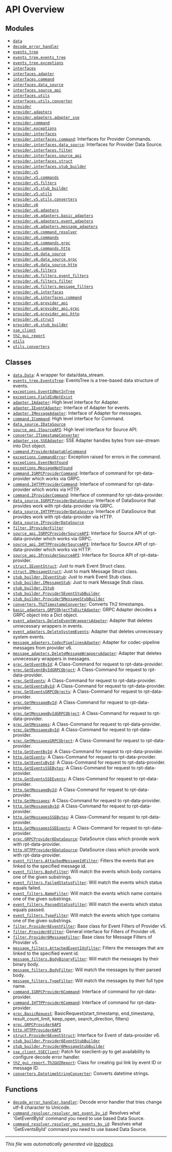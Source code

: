 <!-- markdownlint-disable -->

# API Overview

## Modules

- [`data`](./data.md#module-data)
- [`decode_error_handler`](./decode_error_handler.md#module-decode_error_handler)
- [`events_tree`](./events_tree.md#module-events_tree)
- [`events_tree.events_tree`](./events_tree.events_tree.md#module-events_treeevents_tree)
- [`events_tree.exceptions`](./events_tree.exceptions.md#module-events_treeexceptions)
- [`interfaces`](./interfaces.md#module-interfaces)
- [`interfaces.adapter`](./interfaces.adapter.md#module-interfacesadapter)
- [`interfaces.command`](./interfaces.command.md#module-interfacescommand)
- [`interfaces.data_source`](./interfaces.data_source.md#module-interfacesdata_source)
- [`interfaces.source_api`](./interfaces.source_api.md#module-interfacessource_api)
- [`interfaces.utils`](./interfaces.utils.md#module-interfacesutils)
- [`interfaces.utils.converter`](./interfaces.utils.converter.md#module-interfacesutilsconverter)
- [`provider`](./provider.md#module-provider)
- [`provider.adapters`](./provider.adapters.md#module-provideradapters)
- [`provider.adapters.adapter_sse`](./provider.adapters.adapter_sse.md#module-provideradaptersadapter_sse)
- [`provider.command`](./provider.command.md#module-providercommand)
- [`provider.exceptions`](./provider.exceptions.md#module-providerexceptions)
- [`provider.interfaces`](./provider.interfaces.md#module-providerinterfaces)
- [`provider.interfaces.command`](./provider.interfaces.command.md#module-providerinterfacescommand): Interfaces for Provider Commands.
- [`provider.interfaces.data_source`](./provider.interfaces.data_source.md#module-providerinterfacesdata_source): Interfaces for Provider Data Source.
- [`provider.interfaces.filter`](./provider.interfaces.filter.md#module-providerinterfacesfilter)
- [`provider.interfaces.source_api`](./provider.interfaces.source_api.md#module-providerinterfacessource_api)
- [`provider.interfaces.struct`](./provider.interfaces.struct.md#module-providerinterfacesstruct)
- [`provider.interfaces.stub_builder`](./provider.interfaces.stub_builder.md#module-providerinterfacesstub_builder)
- [`provider.v5`](./provider.v5.md#module-providerv5)
- [`provider.v5.commands`](./provider.v5.commands.md#module-providerv5commands)
- [`provider.v5.filters`](./provider.v5.filters.md#module-providerv5filters)
- [`provider.v5.stub_builder`](./provider.v5.stub_builder.md#module-providerv5stub_builder)
- [`provider.v5.utils`](./provider.v5.utils.md#module-providerv5utils)
- [`provider.v5.utils.converters`](./provider.v5.utils.converters.md#module-providerv5utilsconverters)
- [`provider.v6`](./provider.v6.md#module-providerv6)
- [`provider.v6.adapters`](./provider.v6.adapters.md#module-providerv6adapters)
- [`provider.v6.adapters.basic_adapters`](./provider.v6.adapters.basic_adapters.md#module-providerv6adaptersbasic_adapters)
- [`provider.v6.adapters.event_adapters`](./provider.v6.adapters.event_adapters.md#module-providerv6adaptersevent_adapters)
- [`provider.v6.adapters.message_adapters`](./provider.v6.adapters.message_adapters.md#module-providerv6adaptersmessage_adapters)
- [`provider.v6.command_resolver`](./provider.v6.command_resolver.md#module-providerv6command_resolver)
- [`provider.v6.commands`](./provider.v6.commands.md#module-providerv6commands)
- [`provider.v6.commands.grpc`](./provider.v6.commands.grpc.md#module-providerv6commandsgrpc)
- [`provider.v6.commands.http`](./provider.v6.commands.http.md#module-providerv6commandshttp)
- [`provider.v6.data_source`](./provider.v6.data_source.md#module-providerv6data_source)
- [`provider.v6.data_source.grpc`](./provider.v6.data_source.grpc.md#module-providerv6data_sourcegrpc)
- [`provider.v6.data_source.http`](./provider.v6.data_source.http.md#module-providerv6data_sourcehttp)
- [`provider.v6.filters`](./provider.v6.filters.md#module-providerv6filters)
- [`provider.v6.filters.event_filters`](./provider.v6.filters.event_filters.md#module-providerv6filtersevent_filters)
- [`provider.v6.filters.filter`](./provider.v6.filters.filter.md#module-providerv6filtersfilter)
- [`provider.v6.filters.message_filters`](./provider.v6.filters.message_filters.md#module-providerv6filtersmessage_filters)
- [`provider.v6.interfaces`](./provider.v6.interfaces.md#module-providerv6interfaces)
- [`provider.v6.interfaces.command`](./provider.v6.interfaces.command.md#module-providerv6interfacescommand)
- [`provider.v6.provider_api`](./provider.v6.provider_api.md#module-providerv6provider_api)
- [`provider.v6.provider_api.grpc`](./provider.v6.provider_api.grpc.md#module-providerv6provider_apigrpc)
- [`provider.v6.provider_api.http`](./provider.v6.provider_api.http.md#module-providerv6provider_apihttp)
- [`provider.v6.struct`](./provider.v6.struct.md#module-providerv6struct)
- [`provider.v6.stub_builder`](./provider.v6.stub_builder.md#module-providerv6stub_builder)
- [`sse_client`](./sse_client.md#module-sse_client)
- [`th2_gui_report`](./th2_gui_report.md#module-th2_gui_report)
- [`utils`](./utils.md#module-utils)
- [`utils.converters`](./utils.converters.md#module-utilsconverters)

## Classes

- [`data.Data`](./data.md#class-data): A wrapper for data/data_stream.
- [`events_tree.EventsTree`](./events_tree.events_tree.md#class-eventstree): EventsTree is a tree-based data structure of events.
- [`exceptions.EventIdNotInTree`](./events_tree.exceptions.md#class-eventidnotintree)
- [`exceptions.FieldIsNotExist`](./events_tree.exceptions.md#class-fieldisnotexist)
- [`adapter.IAdapter`](./interfaces.adapter.md#class-iadapter): High level interface for Adapter.
- [`adapter.IEventAdapter`](./interfaces.adapter.md#class-ieventadapter): Interface of Adapter for events.
- [`adapter.IMessageAdapter`](./interfaces.adapter.md#class-imessageadapter): Interface of Adapter for messages.
- [`command.ICommand`](./interfaces.command.md#class-icommand): High level interface for Command.
- [`data_source.IDataSource`](./interfaces.data_source.md#class-idatasource)
- [`source_api.ISourceAPI`](./interfaces.source_api.md#class-isourceapi): High level interface for Source API.
- [`converter.ITimestampConverter`](./interfaces.utils.converter.md#class-itimestampconverter)
- [`adapter_sse.SSEAdapter`](./provider.adapters.adapter_sse.md#class-sseadapter): SSE Adapter handles bytes from sse-stream into Dict object.
- [`command.ProviderAdaptableCommand`](./provider.command.md#class-provideradaptablecommand)
- [`exceptions.CommandError`](./provider.exceptions.md#class-commanderror): Exception raised for errors in the command.
- [`exceptions.EventNotFound`](./provider.exceptions.md#class-eventnotfound)
- [`exceptions.MessageNotFound`](./provider.exceptions.md#class-messagenotfound)
- [`command.IGRPCProviderCommand`](./provider.interfaces.command.md#class-igrpcprovidercommand): Interface of command for rpt-data-provider which works via GRPC.
- [`command.IHTTPProviderCommand`](./provider.interfaces.command.md#class-ihttpprovidercommand): Interface of command for rpt-data-provider which works via HTTP.
- [`command.IProviderCommand`](./provider.interfaces.command.md#class-iprovidercommand): Interface of command for rpt-data-provider.
- [`data_source.IGRPCProviderDataSource`](./provider.interfaces.data_source.md#class-igrpcproviderdatasource): Interface of DataSource that provides work with rpt-data-provider via GRPC.
- [`data_source.IHTTPProviderDataSource`](./provider.interfaces.data_source.md#class-ihttpproviderdatasource): Interface of DataSource that provides work with rpt-data-provider via HTTP.
- [`data_source.IProviderDataSource`](./provider.interfaces.data_source.md#class-iproviderdatasource)
- [`filter.IProviderFilter`](./provider.interfaces.filter.md#class-iproviderfilter)
- [`source_api.IGRPCProviderSourceAPI`](./provider.interfaces.source_api.md#class-igrpcprovidersourceapi): Interface for Source API of rpt-data-provider which works via GRPC.
- [`source_api.IHTTPProviderSourceAPI`](./provider.interfaces.source_api.md#class-ihttpprovidersourceapi): Interface for Source API of rpt-data-provider which works via HTTP.
- [`source_api.IProviderSourceAPI`](./provider.interfaces.source_api.md#class-iprovidersourceapi): Interface for Source API of rpt-data-provider.
- [`struct.IEventStruct`](./provider.interfaces.struct.md#class-ieventstruct): Just to mark Event Struct class.
- [`struct.IMessageStruct`](./provider.interfaces.struct.md#class-imessagestruct): Just to mark Message Struct class.
- [`stub_builder.IEventStub`](./provider.interfaces.stub_builder.md#class-ieventstub): Just to mark Event Stub class.
- [`stub_builder.IMessageStub`](./provider.interfaces.stub_builder.md#class-imessagestub): Just to mark Message Stub class.
- [`stub_builder.IStub`](./provider.interfaces.stub_builder.md#class-istub)
- [`stub_builder.Provider5EventStubBuilder`](./provider.v5.stub_builder.md#class-provider5eventstubbuilder)
- [`stub_builder.Provider5MessageStubBuilder`](./provider.v5.stub_builder.md#class-provider5messagestubbuilder)
- [`converters.Th2TimestampConverter`](./provider.v5.utils.converters.md#class-th2timestampconverter): Converts Th2 timestamps.
- [`basic_adapters.GRPCObjectToDictAdapter`](./provider.v6.adapters.basic_adapters.md#class-grpcobjecttodictadapter): GRPC Adapter decodes a GRPC object into a Dict object.
- [`event_adapters.DeleteEventWrappersAdapter`](./provider.v6.adapters.event_adapters.md#class-deleteeventwrappersadapter): Adapter that deletes unnecessary wrappers in events.
- [`event_adapters.DeleteSystemEvents`](./provider.v6.adapters.event_adapters.md#class-deletesystemevents): Adapter that deletes unnecessary system events.
- [`message_adapters.CodecPipelinesAdapter`](./provider.v6.adapters.message_adapters.md#class-codecpipelinesadapter): Adapter for codec-pipeline messages from provider v6.
- [`message_adapters.DeleteMessageWrappersAdapter`](./provider.v6.adapters.message_adapters.md#class-deletemessagewrappersadapter): Adapter that deletes unnecessary wrappers in messages.
- [`grpc.GetEventById`](./provider.v6.commands.grpc.md#class-geteventbyid): A Class-Command for request to rpt-data-provider.
- [`grpc.GetEventByIdGRPCObject`](./provider.v6.commands.grpc.md#class-geteventbyidgrpcobject): A Class-Command for request to rpt-data-provider.
- [`grpc.GetEvents`](./provider.v6.commands.grpc.md#class-getevents): A Class-Command for request to rpt-data-provider.
- [`grpc.GetEventsById`](./provider.v6.commands.grpc.md#class-geteventsbyid): A Class-Command for request to rpt-data-provider.
- [`grpc.GetEventsGRPCObjects`](./provider.v6.commands.grpc.md#class-geteventsgrpcobjects): A Class-Command for request to rpt-data-provider.
- [`grpc.GetMessageById`](./provider.v6.commands.grpc.md#class-getmessagebyid): A Class-Command for request to rpt-data-provider.
- [`grpc.GetMessageByIdGRPCObject`](./provider.v6.commands.grpc.md#class-getmessagebyidgrpcobject): A Class-Command for request to rpt-data-provider.
- [`grpc.GetMessages`](./provider.v6.commands.grpc.md#class-getmessages): A Class-Command for request to rpt-data-provider.
- [`grpc.GetMessagesById`](./provider.v6.commands.grpc.md#class-getmessagesbyid): A Class-Command for request to rpt-data-provider.
- [`grpc.GetMessagesGRPCObject`](./provider.v6.commands.grpc.md#class-getmessagesgrpcobject): A Class-Command for request to rpt-data-provider.
- [`http.GetEventById`](./provider.v6.commands.http.md#class-geteventbyid): A Class-Command for request to rpt-data-provider.
- [`http.GetEvents`](./provider.v6.commands.http.md#class-getevents): A Class-Command for request to rpt-data-provider.
- [`http.GetEventsById`](./provider.v6.commands.http.md#class-geteventsbyid): A Class-Command for request to rpt-data-provider.
- [`http.GetEventsSSEBytes`](./provider.v6.commands.http.md#class-geteventsssebytes): A Class-Command for request to rpt-data-provider.
- [`http.GetEventsSSEEvents`](./provider.v6.commands.http.md#class-geteventssseevents): A Class-Command for request to rpt-data-provider.
- [`http.GetMessageById`](./provider.v6.commands.http.md#class-getmessagebyid): A Class-Command for request to rpt-data-provider.
- [`http.GetMessages`](./provider.v6.commands.http.md#class-getmessages): A Class-Command for request to rpt-data-provider.
- [`http.GetMessagesById`](./provider.v6.commands.http.md#class-getmessagesbyid): A Class-Command for request to rpt-data-provider.
- [`http.GetMessagesSSEBytes`](./provider.v6.commands.http.md#class-getmessagesssebytes): A Class-Command for request to rpt-data-provider.
- [`http.GetMessagesSSEEvents`](./provider.v6.commands.http.md#class-getmessagessseevents): A Class-Command for request to rpt-data-provider.
- [`grpc.GRPCProvider6DataSource`](./provider.v6.data_source.grpc.md#class-grpcprovider6datasource): DataSource class which provide work with rpt-data-provider.
- [`http.HTTPProvider6DataSource`](./provider.v6.data_source.http.md#class-httpprovider6datasource): DataSource class which provide work with rpt-data-provider.
- [`event_filters.AttachedMessageIdFilter`](./provider.v6.filters.event_filters.md#class-attachedmessageidfilter): Filters the events that are linked to the specified message id.
- [`event_filters.BodyFilter`](./provider.v6.filters.event_filters.md#class-bodyfilter): Will match the events which body contains one of the given substrings.
- [`event_filters.FailedStatusFilter`](./provider.v6.filters.event_filters.md#class-failedstatusfilter): Will match the events which status equals failed.
- [`event_filters.NameFilter`](./provider.v6.filters.event_filters.md#class-namefilter): Will match the events which name contains one of the given substrings.
- [`event_filters.PassedStatusFilter`](./provider.v6.filters.event_filters.md#class-passedstatusfilter): Will match the events which status equals passed.
- [`event_filters.TypeFilter`](./provider.v6.filters.event_filters.md#class-typefilter): Will match the events which type contains one of the given substrings.
- [`filter.Provider6EventFilter`](./provider.v6.filters.filter.md#class-provider6eventfilter): Base class for Event Filters of Provider v5.
- [`filter.Provider6Filter`](./provider.v6.filters.filter.md#class-provider6filter): General interface for Filters of Provider v6.
- [`filter.Provider6MessageFilter`](./provider.v6.filters.filter.md#class-provider6messagefilter): Base class for Message Filters of Provider v5.
- [`message_filters.AttachedEventIdsFilter`](./provider.v6.filters.message_filters.md#class-attachedeventidsfilter): Filters the messages that are linked to the specified event id.
- [`message_filters.BodyBinaryFilter`](./provider.v6.filters.message_filters.md#class-bodybinaryfilter): Will match the messages by their binary body.
- [`message_filters.BodyFilter`](./provider.v6.filters.message_filters.md#class-bodyfilter): Will match the messages by their parsed body.
- [`message_filters.TypeFilter`](./provider.v6.filters.message_filters.md#class-typefilter): Will match the messages by their full type name.
- [`command.IGRPCProvider6Command`](./provider.v6.interfaces.command.md#class-igrpcprovider6command): Interface of command for rpt-data-provider.
- [`command.IHTTPProvider6Command`](./provider.v6.interfaces.command.md#class-ihttpprovider6command): Interface of command for rpt-data-provider.
- [`grpc.BasicRequest`](./provider.v6.provider_api.grpc.md#class-basicrequest): BasicRequest(start_timestamp, end_timestamp, result_count_limit, keep_open, search_direction, filters)
- [`grpc.GRPCProvider6API`](./provider.v6.provider_api.grpc.md#class-grpcprovider6api)
- [`http.HTTPProvider6API`](./provider.v6.provider_api.http.md#class-httpprovider6api)
- [`struct.Provider6EventStruct`](./provider.v6.struct.md#class-provider6eventstruct): Interface for Event of data-provider v6.
- [`stub_builder.Provider6EventStubBuilder`](./provider.v6.stub_builder.md#class-provider6eventstubbuilder)
- [`stub_builder.Provider6MessageStubBuilder`](./provider.v6.stub_builder.md#class-provider6messagestubbuilder)
- [`sse_client.SSEClient`](./sse_client.md#class-sseclient): Patch for sseclient-py to get availability to configure decode error handler.
- [`th2_gui_report.Th2GUIReport`](./th2_gui_report.md#class-th2guireport): Class for creating gui link by event ID or message ID.
- [`converters.DatetimeStringConverter`](./utils.converters.md#class-datetimestringconverter): Converts datetime strings.

## Functions

- [`decode_error_handler.handler`](./decode_error_handler.md#function-handler): Decode error handler that tries change utf-8 character to Unicode.
- [`command_resolver.resolver_get_event_by_id`](./provider.v6.command_resolver.md#function-resolver_get_event_by_id): Resolves what 'GetEventById' command you need to use based Data Source.
- [`command_resolver.resolver_get_events_by_id`](./provider.v6.command_resolver.md#function-resolver_get_events_by_id): Resolves what 'GetEventsById' command you need to use based Data Source.


---

_This file was automatically generated via [lazydocs](https://github.com/ml-tooling/lazydocs)._
